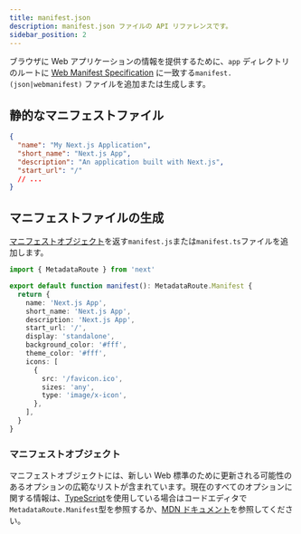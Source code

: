 ```yaml
---
title: manifest.json
description: manifest.json ファイルの API リファレンスです。
sidebar_position: 2
---
```


ブラウザに Web アプリケーションの情報を提供するために、`app` ディレクトリのルートに [Web Manifest Specification](https://developer.mozilla.org/ja/docs/Web/Manifest) に一致する`manifest.(json|webmanifest)` ファイルを追加または生成します。

## 静的なマニフェストファイル

```json title="app/manifest.json | app/manifest.webmanifest"
{
  "name": "My Next.js Application",
  "short_name": "Next.js App",
  "description": "An application built with Next.js",
  "start_url": "/"
  // ...
}
```

## マニフェストファイルの生成

[マニフェストオブジェクト](#マニフェストオブジェクト)を返す`manifest.js`または`manifest.ts`ファイルを追加します。

```ts title="app/manifest.ts"
import { MetadataRoute } from 'next'

export default function manifest(): MetadataRoute.Manifest {
  return {
    name: 'Next.js App',
    short_name: 'Next.js App',
    description: 'Next.js App',
    start_url: '/',
    display: 'standalone',
    background_color: '#fff',
    theme_color: '#fff',
    icons: [
      {
        src: '/favicon.ico',
        sizes: 'any',
        type: 'image/x-icon',
      },
    ],
  }
}
```

### マニフェストオブジェクト

マニフェストオブジェクトには、新しい Web 標準のために更新される可能性のあるオプションの広範なリストが含まれています。現在のすべてのオプションに関する情報は、[TypeScript](/docs/app-router/building-your-application/configuring/typescript#typescript-plugin)を使用している場合はコードエディタで`MetadataRoute.Manifest`型を参照するか、[MDN ドキュメント](https://developer.mozilla.org/en-US/docs/Web/Manifest)を参照してください。
